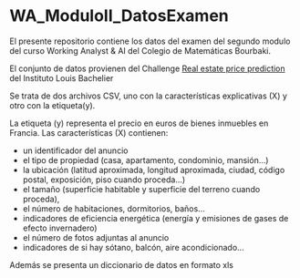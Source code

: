 # WA_ModuloII_DatosExamen

El presente repositorio contiene los datos del examen del segundo modulo del curso Working Analyst & AI del Colegio de Matemáticas Bourbaki.

El conjunto de datos provienen del Challenge [Real estate price prediction](https://challengedata.ens.fr/challenges/68) del Instituto Louis Bachelier

Se trata de dos archivos CSV, uno con la características explicativas (X) y otro con la etiqueta(y).

La etiqueta (y) representa el precio en euros de bienes inmuebles en Francia.
Las características (X) contienen:
* un identificador del anuncio
* el tipo de propiedad (casa, apartamento, condominio, mansión...)
* la ubicación (latitud aproximada, longitud aproximada, ciudad, código postal, exposición, piso cuando proceda...)
* el tamaño (superficie habitable y superficie del terreno cuando proceda),
* el número de habitaciones, dormitorios, baños...
* indicadores de eficiencia energética (energía y emisiones de gases de efecto invernadero)
* el número de fotos adjuntas al anuncio
* indicadores de si hay sótano, balcón, aire acondicionado...

Además se presenta un diccionario de datos en formato xls

